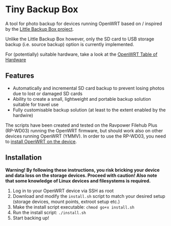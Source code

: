 # Tiny Backup Box
A tool for photo backup for devices running OpenWRT based on / inspired by the [Little Backup Box project](https://github.com/dmpop/little-backup-box/).

Unlike the Little Backup Box however, only the SD card to USB storage backup (i.e. source backup) option is currently implemented.

For (potentially) suitable hardware, take a look at the [OpenWRT Table of Hardware](https://openwrt.org/toh/views/toh_battery-powered?datasrt=usb+ports&dataflt%5BUSB+ports_*%7E%5D=1)

## Features
* Automatically and incremental SD card backup to prevent losing photos due to lost or damaged SD cards
* Ability to create a small, lightweight and portable backup solution suitable for travel use
* Fully customisable backup solution (at least to the extent enabled by the hardwire)

The scripts have been created and tested on the Ravpower Filehub Plus (RP-WD03) running the OpenWRT firmware, but should work also on other devices running OpenWRT (YMMV). In order to use the RP-WD03, you need to [install OpenWRT on the device](https://openwrt.org/toh/ravpower/rp-wd03#installation).

## Installation
**Warning! By following these instructions, you risk bricking your device and data loss on the storage devices. Proceed with caution! Also note that some knowledge of Linux devices and filesystems is required.**
1. Log in to your OpenWRT device via SSH as root
2. Download and modify the `install.sh` script to match your desired setup (storage devices, mount points, extroot setup etc.)
3. Make the install script executable: `chmod go+x install.sh`
4. Run the install script: `./install.sh`
5. Start backing up!
